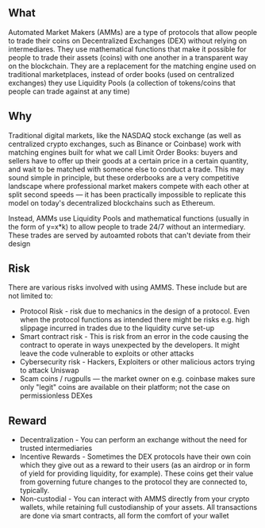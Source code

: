 ## What

Automated Market Makers (AMMs) are a type of protocols that allow people to trade their coins on Decentralized Exchanges (DEX) without relying on intermediares. They use mathematical functions that make it possible for people to trade their assets (coins) with one another in a transparent way on the blockchain. They are a replacement for the matching engine used on traditional marketplaces, instead of order books (used on centralized exchanges) they use Liquidity Pools (a collection of tokens/coins that people can trade against at any time)

## Why

Traditional digital markets, like the NASDAQ stock exchange (as well as centralized crypto exchanges, such as Binance or Coinbase) work with matching engines built for what we call Limit Order Books: buyers and sellers have to offer up their goods at a certain price in a certain quantity, and wait to be matched with someone else to conduct a trade. This may sound simple in principle, but these orderbooks are a very competitive landscape where professional market makers compete with each other at split second speeds — it has been practically impossible to replicate this model on today's decentralized blockchains such as Ethereum.

Instead, AMMs use Liquidity Pools and mathematical functions (usually in the form of y=x*k) to allow people to trade 24/7 without an intermediary. These trades are served by autoamted robots that can't deviate from their design

## Risk

There are various risks involved with using AMMS. These include but are not limited to:
* Protocol Risk - risk due to mechanics in the design of a protocol. Even when the protocol functions as intended there might be risks e.g. high slippage incurred in trades due to the liquidity curve set-up
* Smart contract risk - This is risk from an error in the code causing the contract to operate in ways unexpected by the developers. It might leave the code vulnerable to exploits or other attacks
* Cybersecurity risk - Hackers, Exploiters or other malicious actors trying to attack Uniswap
* Scam coins / rugpulls — the market owner on e.g. coinbase makes sure only "legit" coins are available on their platform; not the case on permissionless DEXes

## Reward

* Decentralization - You can perform an exchange without the need for trusted intermediaries
* Incentive Rewards - Sometimes the DEX protocols have their own coin which they give out as a reward to their users (as an airdrop or in form of yield for providing liquidity, for example). These coins get their value from governing future changes to the protocol they are connected to, typically.
* Non-custodial - You can interact with AMMS directly from your crypto wallets, while retaining full custodianship of your assets. All transactions are done via smart contracts, all form the comfort of your wallet
